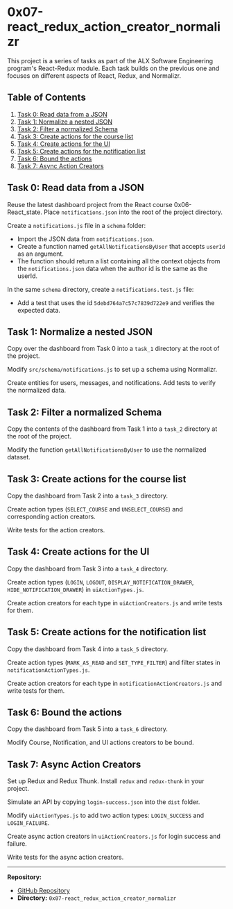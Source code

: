 # 0x07-react_redux_action_creator_normalizr

This project is a series of tasks as part of the ALX Software Engineering program's React-Redux module. Each task builds on the previous one and focuses on different aspects of React, Redux, and Normalizr.

## Table of Contents

1. [Task 0: Read data from a JSON](#task-0-read-data-from-a-json)
2. [Task 1: Normalize a nested JSON](#task-1-normalize-a-nested-json)
3. [Task 2: Filter a normalized Schema](#task-2-filter-a-normalized-schema)
4. [Task 3: Create actions for the course list](#task-3-create-actions-for-the-course-list)
5. [Task 4: Create actions for the UI](#task-4-create-actions-for-the-ui)
6. [Task 5: Create actions for the notification list](#task-5-create-actions-for-the-notification-list)
7. [Task 6: Bound the actions](#task-6-bound-the-actions)
8. [Task 7: Async Action Creators](#task-7-async-action-creators)

## Task 0: Read data from a JSON

Reuse the latest dashboard project from the React course 0x06-React_state. Place `notifications.json` into the root of the project directory.

Create a `notifications.js` file in a `schema` folder:

- Import the JSON data from `notifications.json`.
- Create a function named `getAllNotificationsByUser` that accepts `userId` as an argument.
- The function should return a list containing all the context objects from the `notifications.json` data when the author id is the same as the userId.

In the same `schema` directory, create a `notifications.test.js` file:

- Add a test that uses the id `5debd764a7c57c7839d722e9` and verifies the expected data.

## Task 1: Normalize a nested JSON

Copy over the dashboard from Task 0 into a `task_1` directory at the root of the project.

Modify `src/schema/notifications.js` to set up a schema using Normalizr.

Create entities for users, messages, and notifications. Add tests to verify the normalized data.

## Task 2: Filter a normalized Schema

Copy the contents of the dashboard from Task 1 into a `task_2` directory at the root of the project.

Modify the function `getAllNotificationsByUser` to use the normalized dataset.

## Task 3: Create actions for the course list

Copy the dashboard from Task 2 into a `task_3` directory.

Create action types (`SELECT_COURSE` and `UNSELECT_COURSE`) and corresponding action creators.

Write tests for the action creators.

## Task 4: Create actions for the UI

Copy the dashboard from Task 3 into a `task_4` directory.

Create action types (`LOGIN`, `LOGOUT`, `DISPLAY_NOTIFICATION_DRAWER`, `HIDE_NOTIFICATION_DRAWER`) in `uiActionTypes.js`.

Create action creators for each type in `uiActionCreators.js` and write tests for them.

## Task 5: Create actions for the notification list

Copy the dashboard from Task 4 into a `task_5` directory.

Create action types (`MARK_AS_READ` and `SET_TYPE_FILTER`) and filter states in `notificationActionTypes.js`.

Create action creators for each type in `notificationActionCreators.js` and write tests for them.

## Task 6: Bound the actions

Copy the dashboard from Task 5 into a `task_6` directory.

Modify Course, Notification, and UI actions creators to be bound.

## Task 7: Async Action Creators

Set up Redux and Redux Thunk. Install `redux` and `redux-thunk` in your project.

Simulate an API by copying `login-success.json` into the `dist` folder.

Modify `uiActionTypes.js` to add two action types: `LOGIN_SUCCESS` and `LOGIN_FAILURE`.

Create async action creators in `uiActionCreators.js` for login success and failure.

Write tests for the async action creators.


---

**Repository:**
- [GitHub Repository](https://github.com/KSI5/alx-react)
- **Directory:** `0x07-react_redux_action_creator_normalizr`

